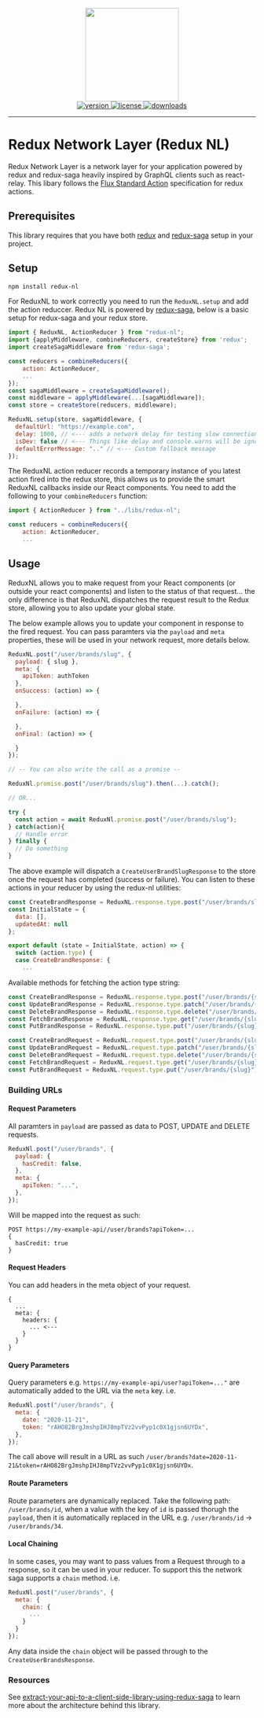 <p align="center">
  <img src="https://raw.githubusercontent.com/aspect-apps/redux-ql/master/assets/thumbnail-dark-redux-ql.png" width="190" height="190">
  <br />
  <a href="https://www.npmjs.com/package/redux-nl" rel="nofollow">
    <img src="https://img.shields.io/npm/v/redux-nl.svg?style=flat-square" alt="version" style="max-width:100%;" />
  </a>
  <a href="https://www.npmjs.com/package/redux-nl" rel="nofollow">
    <img src="http://img.shields.io/npm/l/redux-nl.svg?style=flat-square" alt="license" style="max-width:100%;" />
  </a>
  <a href="https://www.npmjs.com/package/redux-nl" rel="nofollow">
    <img src="http://img.shields.io/npm/dt/redux-nl.svg?style=flat-square" alt="downloads" style="max-width:100%;" />
  </a>

  <hr />
</p>

# Redux Network Layer (Redux NL)

Redux Network Layer is a network layer for your application powered by redux and redux-saga heavily inspired by GraphQL clients such as react-relay. This libary follows the [Flux Standard Action](https://github.com/redux-utilities/flux-standard-action) specification for redux actions.

## Prerequisites

This library requires that you have both [redux](https://redux.js.org/) and [redux-saga](https://redux-saga.js.org/) setup in your project.

## Setup

```sh
npm install redux-nl
```

For ReduxNL to work correctly you need to run the `ReduxNL.setup` and add the action reduccer. Redux NL is powered by [redux-saga](https://redux-saga.js.org/), below is a basic setup for redux-saga and your redux store.

```js
import { ReduxNL, ActionReducer } from "redux-nl";
import {applyMiddleware, combineReducers, createStore} from 'redux';
import createSagaMiddleware from 'redux-saga';

const reducers = combineReducers({
    action: ActionReducer,
    ...
});
const sagaMiddleware = createSagaMiddleware();
const middleware = applyMiddleware(...[sagaMiddleware]);
const store = createStore(reducers, middleware);

ReduxNL.setup(store, sagaMiddleware, {
  defaultUrl: "https://example.com",
  delay: 1000, // <--- adds a network delay for testing slow connections
  isDev: false // <--- Things like delay and console.warns will be ignored when this is false
  defaultErrorMessage: ".." // <--- Custom fallback message
});
```

The ReduxNL action reducer records a temporary instance of you latest action fired into the redux store, this allows us to provide the smart ReduxNL callbacks inside our React components. You need to add the following to your `combineReducers` function:

```js
import { ActionReducer } from "../libs/redux-nl";

const reducers = combineReducers({
    action: ActionReducer,
    ...
```

## Usage

ReduxNL allows you to make request from your React components (or outside your react components) and listen to the status of that request... the only difference is that ReduxNL dispatches the request result to the Redux store, allowing you to also update your global state.

The below example allows you to update your component in response to the fired request. You can pass paramters via the `payload` and `meta` properties, these will be used in your network request, more details below.

```js
ReduxNL.post("/user/brands/slug", {
  payload: { slug },
  meta: {
    apiToken: authToken
  },
  onSuccess: (action) => {

  },
  onFailure: (action) => {

  },
  onFinal: (action) => {

  }
});

// -- You can also write the call as a promise --

ReduxNl.promise.post("/user/brands/slug").then(...).catch();

// OR...

try {
  const action = await ReduxNl.promise.post("/user/brands/slug");
} catch(action){
  // Handle error
} finally {
  // Do something
}

```

The above example will dispatch a `CreateUserBrandSlugResponse` to the store once the request has completed (success or failure). You can listen to these actions in your reducer by using the redux-nl utilities:

```js
const CreateBrandResponse = ReduxNL.response.type.post("/user/brands/slug");
const InitialState = {
  data: [],
  updatedAt: null
};

export default (state = InitialState, action) => {
  switch (action.type) {
  case CreateBrandResponse: {
    ...
```

Available methods for fetching the action type string:

```js
const CreateBrandResponse = ReduxNL.response.type.post("/user/brands/{slug}") -> CreateUserBrandsSlugResponse
const UpdateBrandResponse = ReduxNL.response.type.patch("/user/brands/{slug}") -> UpdateUserBrandsSlugResponse
const DeleteBrandResponse = ReduxNL.response.type.delete("/user/brands/{slug}") -> DeleteUserBrandsSlugResponse
const FetchBrandResponse = ReduxNL.response.type.get("/user/brands/{slug}") -> FetchUserBrandsSlugResponse
const PutBrandResponse = ReduxNL.response.type.put("/user/brands/{slug}") -> PutUserBrandsSlugResponse

const CreateBrandRequest = ReduxNL.request.type.post("/user/brands/{slug}") -> CreateUserBrandsSlugRequest
const UpdateBrandRequest = ReduxNL.request.type.patch("/user/brands/{slug}") -> UpdateUserBrandsSlugRequest
const DeleteBrandRequest = ReduxNL.request.type.delete("/user/brands/{slug}") -> DeleteUserBrandsSlugRequest
const FetchBrandRequest = ReduxNL.request.type.get("/user/brands/{slug}") -> FetchUserBrandsSlugRequest
const PutBrandRequest = ReduxNL.request.type.put("/user/brands/{slug}") -> PutUserBrandsSlugRequest

```

### Building URLs

#### Request Parameters

All paramters in `payload` are passed as data to POST, UPDATE and DELETE requests.

```js
ReduxNl.post("/user/brands", {
  payload: {
    hasCredit: false,
  },
  meta: {
    apiToken: "...",
  },
});
```

Will be mapped into the request as such:

```
POST https://my-example-api//user/brands?apiToken=...
{
  hasCredit: true
}
```

#### Request Headers

You can add headers in the meta object of your request.

```
{
  ...
  meta: {
    headers: {
      ... <---
    }
  }
}
```

#### Query Parameters

Query parameters e.g. `https://my-example-api/user?apiToken=..."` are automatically added to the URL via the `meta` key. i.e.

```js
ReduxNl.post("/user/brands", {
  meta: {
    date: "2020-11-21",
    token: "rAHO82BrgJmshpIHJ8mpTVz2vvPyp1c0X1gjsn6UYDx",
  },
});
```

The call above will result in a URL as such `/user/brands?date=2020-11-21&token=rAHO82BrgJmshpIHJ8mpTVz2vvPyp1c0X1gjsn6UYDx`.

#### Route Parameters

Route parameters are dynamically replaced. Take the following path: `/user/brands/id`, when a value with the key of `id` is passed thorugh the `payload`, then it is automatically replaced in the URL e.g. `/user/brands/id` -> `/user/brands/34`.

#### Local Chaining

In some cases, you may want to pass values from a Request through to a response, so it can be used in your reducer. To support this the network saga supports a `chain` method. i.e.

```js
ReduxNl.post("/user/brands", {
  meta: {
    chain: {
      ...
    }
  }
});
```

Any data inside the `chain` object will be passed through to the `CreateUserBrandsResponse`.

### Resources

See [extract-your-api-to-a-client-side-library-using-redux-saga](https://medium.com/@lukebrandonfarrell/network-layer-extract-your-api-to-a-client-side-library-using-redux-saga-514fecfe34a7) to learn more about the architecture behind this library.
